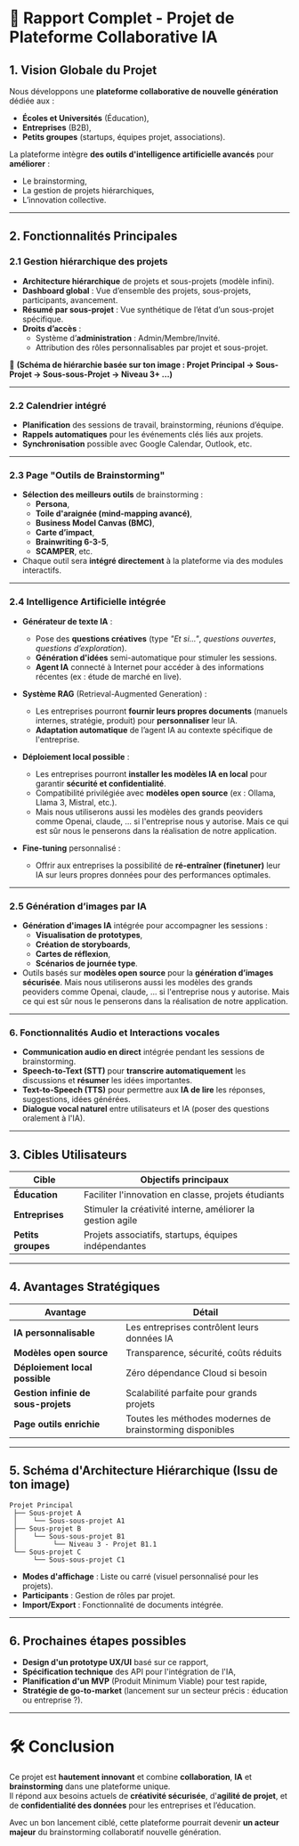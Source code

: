 # 🌟 Rapport Complet - Projet de Plateforme Collaborative IA

## 1. Vision Globale du Projet
Nous développons une **plateforme collaborative de nouvelle génération** dédiée aux :
- **Écoles et Universités** (Éducation),
- **Entreprises** (B2B),
- **Petits groupes** (startups, équipes projet, associations).

La plateforme intègre **des outils d'intelligence artificielle avancés** pour **améliorer** :
- Le brainstorming,
- La gestion de projets hiérarchiques,
- L’innovation collective.

---

## 2. Fonctionnalités Principales

### 2.1 Gestion hiérarchique des projets
- **Architecture hiérarchique** de projets et sous-projets (modèle infini).
- **Dashboard global** : Vue d’ensemble des projets, sous-projets, participants, avancement.
- **Résumé par sous-projet** : Vue synthétique de l’état d’un sous-projet spécifique.
- **Droits d’accès** :
  - Système d’**administration** : Admin/Membre/Invité.
  - Attribution des rôles personnalisables par projet et sous-projet.

🔵 **(Schéma de hiérarchie basée sur ton image : Projet Principal → Sous-Projet → Sous-sous-Projet → Niveau 3+ …)**

---

### 2.2 Calendrier intégré
- **Planification** des sessions de travail, brainstorming, réunions d’équipe.
- **Rappels automatiques** pour les événements clés liés aux projets.
- **Synchronisation** possible avec Google Calendar, Outlook, etc.

---

### 2.3 Page "Outils de Brainstorming"
- **Sélection des meilleurs outils** de brainstorming :
  - **Persona**,
  - **Toile d'araignée (mind-mapping avancé)**,
  - **Business Model Canvas (BMC)**,
  - **Carte d’impact**,
  - **Brainwriting 6-3-5**,
  - **SCAMPER**, etc.
- Chaque outil sera **intégré directement** à la plateforme via des modules interactifs.

---

### 2.4 Intelligence Artificielle intégrée
- **Générateur de texte IA** :
  - Pose des **questions créatives** (type *"Et si..."*, *questions ouvertes*, *questions d’exploration*).
  - **Génération d'idées** semi-automatique pour stimuler les sessions.
  - **Agent IA** connecté à Internet pour accéder à des informations récentes (ex : étude de marché en live).

- **Système RAG** (Retrieval-Augmented Generation) :
  - Les entreprises pourront **fournir leurs propres documents** (manuels internes, stratégie, produit) pour **personnaliser** leur IA.
  - **Adaptation automatique** de l’agent IA au contexte spécifique de l'entreprise.

- **Déploiement local possible** :
  - Les entreprises pourront **installer les modèles IA en local** pour garantir **sécurité et confidentialité**.
  - Compatibilité privilégiée avec **modèles open source** (ex : Ollama, Llama 3, Mistral, etc.).
  - Mais nous utiliserons aussi les modèles des grands peoviders comme Openai, claude, ... si l'entreprise nous y autorise. Mais ce qui est sûr nous le penserons dans la réalisation de notre application.

- **Fine-tuning** personnalisé :
  - Offrir aux entreprises la possibilité de **ré-entraîner (finetuner)** leur IA sur leurs propres données pour des performances optimales.

---

### 2.5 Génération d’images par IA
- **Génération d'images IA** intégrée pour accompagner les sessions :
  - **Visualisation de prototypes**,
  - **Création de storyboards**,
  - **Cartes de réflexion**,
  - **Scénarios de journée type**.
- Outils basés sur **modèles open source** pour la **génération d’images sécurisée**. Mais nous utiliserons aussi les modèles des grands peoviders comme Openai, claude, ... si l'entreprise nous y autorise. Mais ce qui est sûr nous le penserons dans la réalisation de notre application.

---

### 6. Fonctionnalités Audio et Interactions vocales
- **Communication audio en direct** intégrée pendant les sessions de brainstorming.
- **Speech-to-Text (STT)** pour **transcrire automatiquement** les discussions et **résumer** les idées importantes.
- **Text-to-Speech (TTS)** pour permettre aux **IA de lire** les réponses, suggestions, idées générées.
- **Dialogue vocal naturel** entre utilisateurs et IA (poser des questions oralement à l'IA).

---

## 3. Cibles Utilisateurs
| Cible            | Objectifs principaux                                     |
|------------------|-----------------------------------------------------------|
| **Éducation**    | Faciliter l'innovation en classe, projets étudiants       |
| **Entreprises**  | Stimuler la créativité interne, améliorer la gestion agile |
| **Petits groupes** | Projets associatifs, startups, équipes indépendantes     |

---

## 4. Avantages Stratégiques
| Avantage                            | Détail |
|-------------------------------------|--------|
| **IA personnalisable**              | Les entreprises contrôlent leurs données IA |
| **Modèles open source**             | Transparence, sécurité, coûts réduits |
| **Déploiement local possible**      | Zéro dépendance Cloud si besoin |
| **Gestion infinie de sous-projets** | Scalabilité parfaite pour grands projets |
| **Page outils enrichie**            | Toutes les méthodes modernes de brainstorming disponibles |

---

## 5. Schéma d'Architecture Hiérarchique (Issu de ton image)

```
Projet Principal
 ├── Sous-projet A
 │    └── Sous-sous-projet A1
 ├── Sous-projet B
 │    └── Sous-sous-projet B1
 │         └── Niveau 3 - Projet B1.1
 └── Sous-projet C
      └── Sous-sous-projet C1
```
- **Modes d'affichage** : Liste ou carré (visuel personnalisé pour les projets).
- **Participants** : Gestion de rôles par projet.
- **Import/Export** : Fonctionnalité de documents intégrée.

---

## 6. Prochaines étapes possibles
- **Design d'un prototype UX/UI** basé sur ce rapport,
- **Spécification technique** des API pour l'intégration de l'IA,
- **Planification d'un MVP** (Produit Minimum Viable) pour test rapide,
- **Stratégie de go-to-market** (lancement sur un secteur précis : éducation ou entreprise ?).

---

# 🛠️ Conclusion
Ce projet est **hautement innovant** et combine **collaboration**, **IA** et **brainstorming** dans une plateforme unique.  
Il répond aux besoins actuels de **créativité sécurisée**, d'**agilité de projet**, et de **confidentialité des données** pour les entreprises et l’éducation.

Avec un bon lancement ciblé, cette plateforme pourrait devenir **un acteur majeur** du brainstorming collaboratif nouvelle génération.
